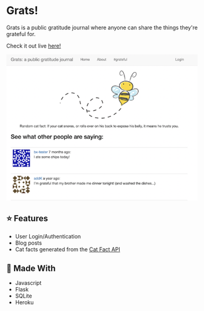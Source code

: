 # Grats!

Grats is a public gratitude journal where anyone can share the things they're
grateful for.

Check it out live [here!](https://flask-grats.herokuapp.com/)

![preview](preview.png)

## ⭐️ Features

- User Login/Authentication
- Blog posts
- Cat facts generated from the [Cat Fact API](https://catfact.ninja/)

## 🔧 Made With

- Javascript
- Flask
- SQLite
- Heroku
